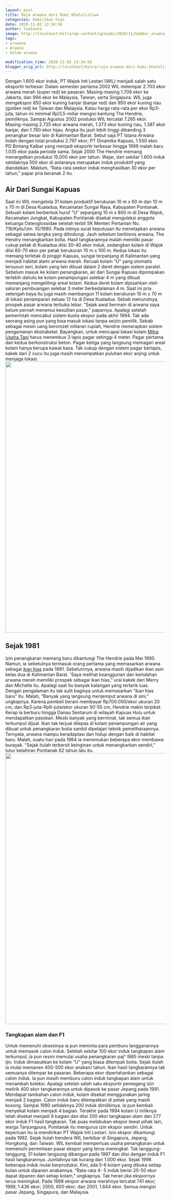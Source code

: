 ```yaml
---
layout: post
title: Raja Arwana dari Bumi Khatulistiwa
categories: hobi|ikan hias
date: 2020-11-02 13:34:56
author: Yudianto
image: http://localhost/mitra/wp-content/uploads/2020/11/Gambar_arwana_1280x720.jpg
tags:
- arowana
- Arwana
- kolam arwana

modification_time: 2020-11-02 13:34:56
blogger_orig_url: http://localhost/mitra/raja-arwana-dari-bumi-khatulistiwa.html
---
```


Dengan 1.600 ekor induk, PT Wajok Inti Lestari (WIL) menjadi salah satu eksportir terbesar. Dalam semester pertama 2002 WIL melempar 2.703 ekor arwana merah (super red) ke pasaran. Masing-masing 1.709 ekor ke Jakarta, dan 994 ekor ke Malaysia, Taiwan, serta Singapura. WIL juga mengekspor 850 ekor kuning banjar (banjar red) dan 950 ekor kuning riau (golden red) ke Taiwan dan Malaysia. Kalau harga rata-rata per ekor Rp3-juta, tahun ini minimal Rpl3,5-miliar mengisi kantung The Hendrie, pemiliknya.
Sampai Agustus 2002 produksi WIL tercatat 7.265 ekor. Masing-masing 2.725 ekor arwana merah, 1.373 ekor kuning riau, 1.387 ekor banjar, dan 1.780 ekor hijau. Angka itu jauh lebih tinggi dibanding 3 penangkar besar lain di Kalimantan Barat. Sebut saja PT Istana Arwana Indah dengan total produksi 2.797 ekor; PT Dinamika Kapuas, 1.550 ekor. PD Bintang Kalbar yang menjadi eksportir terbesar hingga 1999 malah baru 1.035 ekor pada periode sama.
Sejak 2000 The Hendrie memang menargetkan produksi 15.000 ekor per tahun. Wajar, dari sekitar 1.600 induk setidaknya 500 ekor di antaranya merupakan induk produktif yang diandalkan. Maklum, “Rata-rata seekor induk menghasilkan 30 ekor per tahun,” papar pria beranak 2 itu.
<h2>Air Dari Sungai Kapuas</h2>
Saat ini WIL mengelola 31 kolam produktif berukuran 10 m x 60 m dan 10 m x 70 m di Desa Kualadua, Kecamatan Sungai Raya, Kabupaten Pontianak. Sebuah kolam berbentuk huruf “U” sepanjang 10 m x 800 m di Desa Wajok, Kecamatan Jungkat, Kabupaten Pontianak disekat mengoleksi anggota keluarga Osteoglossidae setelah terbit SK Menteri Pertanian No. 716/Kpts/Um. 10/1980. Pada intinya surat keputusan itu menetapkan arwana sebagai satwa langka yang dilindungi.
Jauh sebelum berbisnis arwana, The Hendry menangkarkan botia. Hasil tangkarannya malah memiliki pasar cukup petak di Kualadua diisi 30-40 ekor induk, sedangkan kolam di Wajok diisi 60-70 ekor per petak berukuran 10 m x 100 m. Kedua lokasi itu memang terletak di pinggir Kapuas, sungai terpanjang di Kalimantan yang menjadi habitat alami arwana merah.
Kecuali kolam “U” yang otomatis tersusun seri, kolam yang lain dibuat dalam 2 deret dengan sistem paralel. Sebelum masuk ke kolam penangkaran, air dari Sungai Kapuas dipompakan terlebih dahulu ke kolam penampungan selebar 4 m yang dibuat memanjang mengelilingi areal kolam. Kedua deret kolam dipisahkan oleh saluran pembuangan selebar 3 meter berkedalaman 4 m.
Saat ini pria setengah baya itu juga masih membangun 11 kolam berukuran 10 m x 70 m di lokasi penamparan seluas 12 ha di Desa Kualadua. Sebab menurutnya, prospek pasar arwana terbuka lebar. “Sejak awal bermain di arwana saya belum pernah menemui kesulitan pasar,” paparnya. Apalagi setelah pemerintah mencabut sistem kuota ekspor pada akhir 1994.
Tak ada seorang asing pun yang bisa masuk lokasi tanpa seizin pemilik. Sebab sebagai mesin uang beromzet miliaran rupiah, Hendrie menerapkan sistem pengamanan ekstraketat. Bayangkan, untuk mencapai lokasi kolam <a href="http://127.0.0.1/mitra">Mitra Usaha Tani</a> harus menembus 3 lapis pagar setinggi 4 meter. Pagar pertama dan kedua berkonstruksi beton. Pagar ketiga yang langsung memagari areal kolam hanya berupa kawat kasa. Tak cukup dengan sistem pagar berlapis, kakek dari 2 cucu itu juga masih menempatkan puluhan ekor anjing untuk menjaga lokasi.
<a href="http://127.0.0.1/mitra/wp-content/uploads/2020/11/arowana-breed.jpg"><img class="aligncenter wp-image-20268 size-full" src="http://127.0.0.1/mitra/wp-content/uploads/2020/11/arowana-breed.jpg" alt="" width="1511" height="850" /></a>
<h2>Sejak 1981</h2>
Izin penangkaran memang baru dikantungi The Hendrie pada Mei 1990. Namun, ia sebetulnya termasuk orang pertama yang memasarkan arwana sebagai <a class="wpil_keyword_link " title="ikan hias" href="http://127.0.0.1/mitra/ikan-hias" data-wpil-keyword-link="linked">ikan hias</a> pada 1981. Sebelumnya, arwana masih dijadikan ikan asin kelas dua di Kalimantan Barat.
'Saya melihat keanggunan dan keindahan arwana merah memiliki prospek sebagai ikan hias,” urai kakek dari Merry dan Michelle itu. Apalagi saat itu banyak kalangan yang tertarik luas. Dengan pengalaman itu tak sulit baginya untuk memasarkan “ikan hias baru” itu. Malah, “Banyak yang langsung menjemput arwana di sini,” ungkapnya. Karena pembeli berani membayar Rp700.000/ekor ukuran 20 cm, dan Rp3-juta-Rp6-juta/ekor ukuran 50-55 cm, Hendrie makin terpikat. Kerap ia berburu hingga Danau Sentarum di wilayah Kapuas Hulu untuk mendapatkan pasokan.
Meski banyak yang berminat, tak semua ikan terkumpul dijual. Ikan tak terjual dilepas di kolam penampungan air yang dibuat untuk penangkaran botia sambil dipelajari teknik pemeliharaannya. Ternyata, arwana mampu beradaptasi dan hidup dengan baik di habitat baru. Malah, suatu hari pada 1984 ia menemukan beberapa ekor membawa burayak. “Sejak itulah terbersit keinginan untuk menangkarkan sendiri,” tutur kelahiran Pontianak 62 tahun lalu itu.
<a href="http://127.0.0.1/mitra/wp-content/uploads/2020/11/arowana-breeding.jpg"><img class="aligncenter wp-image-20269 size-full" src="http://127.0.0.1/mitra/wp-content/uploads/2020/11/arowana-breeding.jpg" alt="" width="1511" height="850" /></a>
<h3>Tangkapan alam dan F1</h3>
Untuk memenuhi obsesinya ia pun meminta para pemburu langganannya untuk memasok calon induk. Setelah sekitar 100 ekor induk tangkapan alam terkumpul, ia pun resmi memulai usaha penangkaran paj^ l985 meski tanpa ijin. Induk dimasukkan ke kolam “U” yang biasa ditempati botia. Sejak itulah ia mulai memanen 400-500 ekor anakan/ tahun.
Ikan hasil tangkarannya tak semuanya dilempar ke pasaran. Beberapa ekor dipertahankan sebagai calon induk. Ia pun masih memburu calon induk tangkapan alam untuk menambah koleksi. Apalagi setelah salah satu eksportir pemegang izin melirik 400 ekor tangkarannya untuk dipasok ke pasar Jepang pada 1991.
Mendapat tambahan calon induk, kolam disekat menggunakan jaring menjadi 2 bagian. Calon induk baru ditempatkan di petak yang masih kosong. Sampai 1990 setidaknya 200 induk dimilikinya. Ia pun kembali menyekat kolam menjadi 4 bagian. Terakhir pada 1994 kolam U miliknya telah disekat menjadi 8 bagian dan diisi 200 ekor tangkapan alam dan 277 ekor induk F1 hasil tangkaran.
Tak puas melakukan ekspor lewat pihak lain, warga Tanjungpura, Pontianak itu mengurus izin ekspor sendiri. Untuk keperluan itu ia mendirikan PT Wajok Inti Lestari. Izin ekspor dikantungi pada 1992. Sejak itulah bendera WIL berkibar di Singapura, Jepang, Hongkong, dan Taiwan.
WIL kembali memperluas usaha penangkaran untuk memenuhi permintaan pasar ekspor yang terus meningkat. Tak tanggung-tanggung, 31 kolam langsung dibangun pada 1997 dan diisi dengan induk F1 hasil tangkarannya. Jumlahnya tak kurang dari 1.000 ekor. Sejak 1998 beberapa induk mulai berproduksi. Kini, ada 5-6 kolam yang dibuka setiap bulan untuk dipanen anakannya. “Rata-rata 4- 5 induk berisi 20-50 ekor dapat dipanen dari setiap kolam,” ungkapnya. Tak heran jika ekspornya terus meningkat.
Pada 1998 ekspor arwana merahnya tercatat 741 ekor; 1999, 1.436 ekor; 2000, 600 ekor; dan 2001, 1.644 ekor. Semua mengisi pasar Jepang, Singapura, dan Malaysia.
